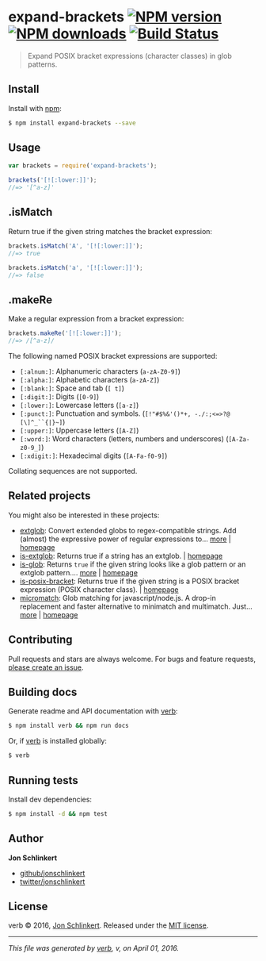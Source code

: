 # expand-brackets [![NPM version](https://img.shields.io/npm/v/expand-brackets.svg?style=flat)](https://www.npmjs.com/package/expand-brackets) [![NPM downloads](https://img.shields.io/npm/dm/expand-brackets.svg?style=flat)](https://npmjs.org/package/expand-brackets) [![Build Status](https://img.shields.io/travis/jonschlinkert/expand-brackets.svg?style=flat)](https://travis-ci.org/jonschlinkert/expand-brackets)

> Expand POSIX bracket expressions (character classes) in glob patterns.

## Install

Install with [npm](https://www.npmjs.com/):

```sh
$ npm install expand-brackets --save
```

## Usage

```js
var brackets = require('expand-brackets');

brackets('[![:lower:]]');
//=> '[^a-z]'
```

## .isMatch

Return true if the given string matches the bracket expression:

```js
brackets.isMatch('A', '[![:lower:]]');
//=> true

brackets.isMatch('a', '[![:lower:]]');
//=> false
```

## .makeRe

Make a regular expression from a bracket expression:

```js
brackets.makeRe('[![:lower:]]');
//=> /[^a-z]/
```

The following named POSIX bracket expressions are supported:

* `[:alnum:]`: Alphanumeric characters (`a-zA-Z0-9]`)
* `[:alpha:]`: Alphabetic characters (`a-zA-Z]`)
* `[:blank:]`: Space and tab (`[ t]`)
* `[:digit:]`: Digits (`[0-9]`)
* `[:lower:]`: Lowercase letters (`[a-z]`)
* `[:punct:]`: Punctuation and symbols. (`[!"#$%&'()*+, -./:;<=>?@ [\]^_``{|}~]`)
* `[:upper:]`: Uppercase letters (`[A-Z]`)
* `[:word:]`: Word characters (letters, numbers and underscores) (`[A-Za-z0-9_]`)
* `[:xdigit:]`: Hexadecimal digits (`[A-Fa-f0-9]`)

Collating sequences are not supported.

## Related projects

You might also be interested in these projects:

* [extglob](https://www.npmjs.com/package/extglob): Convert extended globs to regex-compatible strings. Add (almost) the
  expressive power of regular expressions to… [more](https://www.npmjs.com/package/extglob)
  | [homepage](https://github.com/jonschlinkert/extglob)
* [is-extglob](https://www.npmjs.com/package/is-extglob): Returns true if a string has an extglob.
  | [homepage](https://github.com/jonschlinkert/is-extglob)
* [is-glob](https://www.npmjs.com/package/is-glob): Returns `true` if the given string looks like a glob pattern or an
  extglob pattern.… [more](https://www.npmjs.com/package/is-glob) | [homepage](https://github.com/jonschlinkert/is-glob)
* [is-posix-bracket](https://www.npmjs.com/package/is-posix-bracket): Returns true if the given string is a POSIX
  bracket expression (POSIX character class). | [homepage](https://github.com/jonschlinkert/is-posix-bracket)
* [micromatch](https://www.npmjs.com/package/micromatch): Glob matching for javascript/node.js. A drop-in replacement
  and faster alternative to minimatch and multimatch. Just… [more](https://www.npmjs.com/package/micromatch)
  | [homepage](https://github.com/jonschlinkert/micromatch)

## Contributing

Pull requests and stars are always welcome. For bugs and feature
requests, [please create an issue](https://github.com/jonschlinkert/expand-brackets/issues/new).

## Building docs

Generate readme and API documentation with [verb](https://github.com/verbose/verb):

```sh
$ npm install verb && npm run docs
```

Or, if [verb](https://github.com/verbose/verb) is installed globally:

```sh
$ verb
```

## Running tests

Install dev dependencies:

```sh
$ npm install -d && npm test
```

## Author

**Jon Schlinkert**

* [github/jonschlinkert](https://github.com/jonschlinkert)
* [twitter/jonschlinkert](http://twitter.com/jonschlinkert)

## License

verb © 2016, [Jon Schlinkert](https://github.com/jonschlinkert). Released under
the [MIT license](https://github.com/jonschlinkert/expand-brackets/blob/master/LICENSE).

***

_This file was generated by [verb](https://github.com/verbose/verb), v, on April 01, 2016._